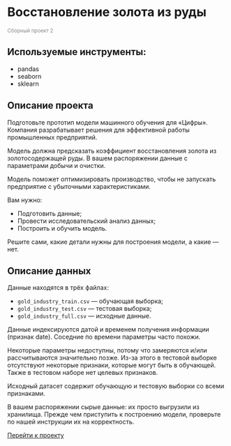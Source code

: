 <!-- 14 -->
# Восстановление золота из руды
<span style="color:#888;"><sub>Сборный проект 2</sub></span>

## Используемые инструменты:
* pandas
* seaborn
* sklearn

## Описание проекта
Подготовьте прототип модели машинного обучения для «Цифры». Компания разрабатывает решения для эффективной работы промышленных предприятий.  

Модель должна предсказать коэффициент восстановления золота из золотосодержащей руды. В вашем распоряжении данные с параметрами добычи и очистки.  

Модель поможет оптимизировать производство, чтобы не запускать предприятие с убыточными характеристиками.  

Вам нужно:  

* Подготовить данные;
* Провести исследовательский анализ данных;
* Построить и обучить модель.  

Решите сами, какие детали нужны для построения модели, а какие — нет.

## Описание данных
Данные находятся в трёх файлах:  

* `gold_industry_train.csv` — обучающая выборка;
* `gold_industry_test.csv` — тестовая выборка;
* `gold_industry_full.csv` — исходные данные.  

Данные индексируются датой и временем получения информации (признак date). Соседние по времени параметры часто похожи.  

Некоторые параметры недоступны, потому что замеряются и/или рассчитываются значительно позже. Из-за этого в тестовой выборке отсутствуют некоторые признаки, которые могут быть в обучающей. Также в тестовом наборе нет целевых признаков.  

Исходный датасет содержит обучающую и тестовую выборки со всеми признаками.  

В вашем распоряжении сырые данные: их просто выгрузили из хранилища. Прежде чем приступить к построению модели, проверьте по нашей инструкции их на корректность.  


[Перейти к проекту](c5108c80-06b4-42ce-864f-45cd626e9e0d.ipynb)
